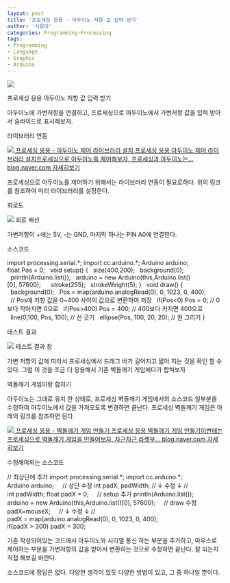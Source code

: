 ```yaml
---
layout: post
title: '프로세싱 응용 - 아두이노 저항 값 입력 받기'
author: '시류아'
categories: Programming-Processing
tags:
- Programming
- Language
- Graphic
- Arduino
---
```



<script> location.href='https://cafe.naver.com/develoid/776092' ; </script>

<p>
 <p>
  <img src="https://dthumb-phinf.pstatic.net/?src=%22http%3A%2F%2Fblogfiles.naver.net%2FMjAxNzAyMDFfNDAg%2FMDAxNDg1OTIxNjgxNzUy.DJQSmpg4IP5bJZmaXP7cfFxTqbXQARTvjjAL10zahLgg.vLur5D854VwZ9TgzXw4fT6YGO_2l57HQ0GwOH3dT0Bwg.PNG.searphiel9%2Fprocessing_logo.png%22&amp;type=cafe_wa740">
 </p>

</p>

<p>
 <p>
  <p>
   프로세싱 응용
   아두이노 저항 값 입력 받기
  </p>

 </p>

</p>

<p>
 <p>아두이노에 가변저항을 연결하고, 프로세싱으로 아두이노에서 가변저항 값을 입력 받아서 슬라이드로 표시해보자.</p>

</p>

<p>
 <p>
  <p></p>

 </p>

</p>

<p>
 <p>
  <p>
   라이브러리 연동
  </p>

 </p>

</p>

<p>
 <a href="http://blog.naver.com/searphiel9/220924444475">   <img src="https://dthumb-phinf.pstatic.net/?src=%22http%3A%2F%2Fdthumb.phinf.naver.net%2F%3Fsrc%3D%2522http%253A%252F%252Fblogthumb2.naver.net%252FMjAxNzAyMDFfMTc2%252FMDAxNDg1OTIwMTIzODQ5.Q1ax1I1DcOMjaOPlbjLLyv0YWtPocLl_iMotHByIjl4g.0gcNi91QJGCF3u3PfZWeVlnCNLbmewmBPSLYW-dVTk4g.PNG.searphiel9%252Fprocessing_logo.png%253Ftype%253Dw2%2522%26amp%3Btype%3Dff500_300%22&amp;type=cafe_wa740">   프로세싱 응용 - 아두이노 제어 라이브러리 설치 프로세싱 응용 아두이노 제어 라이브러리 설치프로세싱으로 아두이노를 제어해보자, 프로세싱과 아두이노는... blog.naver.com    자세히보기 </a>
</p>

<p>
 <p>프로세싱으로&nbsp;아두이노를&nbsp;제어하기&nbsp;위해서는&nbsp;라이브러리&nbsp;연동이&nbsp;필요로하다.&nbsp;위의&nbsp;링크를&nbsp;참조하여&nbsp;미리&nbsp;라이브러리를&nbsp;설정한다.</p>

</p>

<p>
 <p>
  <p></p>

 </p>

</p>

<p>
 <p>
  <p>
   회로도
  </p>

 </p>

</p>

<p>
 <p>
  <img src="https://dthumb-phinf.pstatic.net/?src=%22http%3A%2F%2Fblogfiles.naver.net%2FMjAxNzAyMDFfMTM4%2FMDAxNDg1OTIxNzU2MzQ4.ybBvGZ4wSv9LJnDtHkRQZXAYQz2Bj3ww5ACCiWbMZngg.VfrJnFMhVtALg29gOONOSRCJO2JzBnZAM7b_uscNbf0g.PNG.searphiel9%2F9.png%22&amp;type=cafe_wa740">
  회로 배선
 </p>

</p>

<p>
 <p>가변저항이 +에는 5V, -는 GND, 마지막 하나는 PIN A0에 연결한다.</p>

</p>

<p>
 <p>
  <p></p>

 </p>

</p>

<p>
 <p>
  <p>
   소스코드
  </p>

 </p>

</p>

<p>
 <p>
  <p>
   import&nbsp;processing.serial.*;
   import&nbsp;cc.arduino.*;
   Arduino&nbsp;arduino;
   &nbsp;
   float&nbsp;Pos&nbsp;=&nbsp;0;
   &nbsp;
   void&nbsp;setup()&nbsp;{
   &nbsp;&nbsp;size(400,200);
   &nbsp;&nbsp;background(0);
   &nbsp;
   &nbsp;&nbsp;println(Arduino.list());
   &nbsp;&nbsp;arduino&nbsp;=&nbsp;new&nbsp;Arduino(this,Arduino.list()[0],&nbsp;57600);
   &nbsp;&nbsp;
   &nbsp;&nbsp;stroke(255);
   &nbsp;&nbsp;strokeWeight(5);
   }
   &nbsp;
   void&nbsp;draw()&nbsp;{
   &nbsp;&nbsp;background(0);
   &nbsp;&nbsp;Pos&nbsp;=&nbsp;map(arduino.analogRead(0),&nbsp;0,&nbsp;1023,&nbsp;0,&nbsp;400);
   &nbsp;&nbsp;//&nbsp;Pos에&nbsp;저항&nbsp;값을&nbsp;0~400&nbsp;사이의&nbsp;값으로&nbsp;변환하여&nbsp;저장
   &nbsp;&nbsp;if(Pos&lt;0)&nbsp;Pos&nbsp;=&nbsp;0;&nbsp;//&nbsp;0보다&nbsp;작아지면&nbsp;0으로
   &nbsp;&nbsp;if(Pos&gt;400)&nbsp;Pos&nbsp;=&nbsp;400;&nbsp;//&nbsp;400보다&nbsp;커지면&nbsp;400으로
   &nbsp;&nbsp;line(0,100,&nbsp;Pos,&nbsp;100);&nbsp;//&nbsp;선&nbsp;긋기
   &nbsp;&nbsp;ellipse(Pos,&nbsp;100,&nbsp;20,&nbsp;20);&nbsp;//&nbsp;원&nbsp;그리기
   }
  </p>

 </p>

</p>

<p>
 <p>
  <p></p>

 </p>

</p>

<p>
 <p>
  <p>
   테스트 결과
  </p>

 </p>

</p>

<p>
 <p>
  <img src="https://dthumb-phinf.pstatic.net/?src=%22http%3A%2F%2Fblogfiles.naver.net%2FMjAxNzAyMDFfODIg%2FMDAxNDg1OTIxODE4MzU4.XsjehLd-siodjdaDvK6rthzcfwsJ3gqfS3357l-YJnYg.n3bRUe_Z4x3lpphPuNnhgnRGP6fYP2qR8WP_dmGXl0Qg.PNG.searphiel9%2F10.png%22&amp;type=cafe_wa740">
  테스트 결과 창
 </p>

</p>

<p>
 <p>가변 저항의 값에 따라서 프로세싱에서 드래그 바가 길어지고 짧아 지는 것을 확인 할 수 있다. 그럼 이 것을 조금 더 응용해서 기존 벽돌깨기 게임에다가 합쳐보자</p>

</p>

<p>
 <p>
  <p></p>

 </p>

</p>

<p>
 <p>
  <p>
   벽돌깨기 게임이랑 합치기
  </p>

 </p>

</p>

<p>
 <p>아두이노는 그대로 유지 한 상태로, 프로세싱 벽돌깨기 게임에서의 소스코드 일부분을 수정하여 아두이노에서 값을 가져오도록 변경하면 끝난다. 프로세싱 벽돌깨기 게임은 아래의 링크를 참조하면 된다.</p>

</p>

<p>
 <a href="http://blog.naver.com/searphiel9/220920618818">   <img src="https://dthumb-phinf.pstatic.net/?src=%22http%3A%2F%2Fdthumb.phinf.naver.net%2F%3Fsrc%3D%2522http%253A%252F%252Fblogthumb2.naver.net%252FMjAxNzAxMjZfMTQg%252FMDAxNDg1MzkzNzQ3ODQy.0hi4InYEnCJo-uDjJxIEXMuk-obUiY10MweBv_x7qZMg.hvqqmDmcC21WTjK7ikczYfan0oPMvrQ8QkYjr0QV2jkg.PNG.searphiel9%252Fprocessing_logo.png%253Ftype%253Dw2%2522%26amp%3Btype%3Dff500_300%22&amp;type=cafe_wa740">   프로세싱 응용 - 벽돌깨기 게임 만들기 프로세싱 응용 벽돌깨기 게임 만들기이번에는 프로세싱으로 벽돌깨기 게임을 만들어보자, 차근차근 라켓부... blog.naver.com    자세히보기 </a>
</p>

<p>
 <p>
  <p>
   수정해야되는 소스코드
  </p>

 </p>

</p>

<p>
 <p>
  <p>
   //&nbsp;최상단에&nbsp;추가
   import&nbsp;processing.serial.*;
   import&nbsp;cc.arduino.*;
   Arduino&nbsp;arduino;
   &nbsp;
   &nbsp;
   //&nbsp;상단&nbsp;수정
   int&nbsp;padX,&nbsp;padWidth;
   //&nbsp;↓&nbsp;수정&nbsp;↓&nbsp;//
   int&nbsp;padWidth;
   float&nbsp;padX&nbsp;=&nbsp;0;
   &nbsp;
   &nbsp;
   //&nbsp;setup&nbsp;추가
   println(Arduino.list());
   arduino&nbsp;=&nbsp;new&nbsp;Arduino(this,Arduino.list()[0],&nbsp;57600);
   &nbsp;
   &nbsp;
   //&nbsp;draw&nbsp;수정
   padX=mouseX;&nbsp;&nbsp;&nbsp;&nbsp;
   //&nbsp;↓&nbsp;수정&nbsp;↓&nbsp;//
   padX&nbsp;=&nbsp;map(arduino.analogRead(0),&nbsp;0,&nbsp;1023,&nbsp;0,&nbsp;400);
   if(padX&nbsp;&gt;&nbsp;300)&nbsp;padX&nbsp;=&nbsp;300;
  </p>

 </p>

</p>

<p>
 <p>기존 작성되어있는 코드에서 아두이노와 시리얼 통신 하는 부분을 추가하고, 마우스로 제어하는 부분을 가변저항의 값을 받아서 변환하는 것으로 수정하면 끝난다. 잘 되는지 직접 해보길 바란다.</p>

</p>

<p>
 <p>
  <p></p>

 </p>

</p>

<p>
 <p>소스코드에&nbsp;정답은&nbsp;없다.&nbsp;다양한&nbsp;생각이&nbsp;있듯&nbsp;다양한&nbsp;방법이&nbsp;있고,&nbsp;그&nbsp;중&nbsp;하나일&nbsp;뿐이다.</p>

</p>

